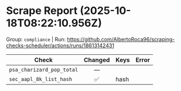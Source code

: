 # Scrape Report (2025-10-18T08:22:10.956Z)

Group: `compliance`  |  Run: https://github.com/AlbertoRoca96/scraping-checks-scheduler/actions/runs/18613142431

| Check | Changed | Keys | Error |
|---|:---:|:--|:--|
| `psa_charizard_pop_total` | — |  |  |
| `sec_aapl_8k_list_hash` | ✅ | hash |  |
